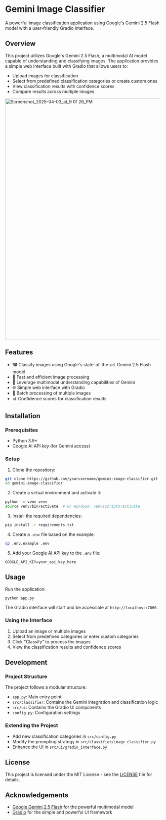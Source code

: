 # Gemini Image Classifier

A powerful image classification application using Google's Gemini 2.5 Flash model with a user-friendly Gradio interface.

## Overview 

This project utilizes Google's Gemini 2.5 Flash, a multimodal AI model capable of understanding and classifying images. The application provides a simple web interface built with Gradio that allows users to:

- Upload images for classification
- Select from predefined classification categories or create custom ones
- View classification results with confidence scores
- Compare results across multiple images
<img width="779" alt="Screenshot_2025-04-03_at_9 01 26_PM" src="https://github.com/user-attachments/assets/09c6c0af-cc11-48b0-9b82-9100fa45ada5" />


## Features

- 🖼️ Classify images using Google's state-of-the-art Gemini 2.5 Flash model
- 🚀 Fast and efficient image processing
- 🧠 Leverage multimodal understanding capabilities of Gemini
- 🌐 Simple web interface with Gradio
- 🔄 Batch processing of multiple images
- 📊 Confidence scores for classification results

## Installation

### Prerequisites

- Python 3.9+
- Google AI API key (for Gemini access)

### Setup

1. Clone the repository:
```bash
git clone https://github.com/yourusername/gemini-image-classifier.git
cd gemini-image-classifier
```

2. Create a virtual environment and activate it:
```bash
python -m venv venv
source venv/bin/activate  # On Windows: venv\Scripts\activate
```

3. Install the required dependencies:
```bash
pip install -r requirements.txt
```

4. Create a `.env` file based on the example:
```bash
cp .env.example .env
```

5. Add your Google AI API key to the `.env` file:
```
GOOGLE_API_KEY=your_api_key_here
```

## Usage

Run the application:

```bash
python app.py
```

The Gradio interface will start and be accessible at `http://localhost:7860`.

### Using the Interface

1. Upload an image or multiple images
2. Select from predefined categories or enter custom categories
3. Click "Classify" to process the images
4. View the classification results and confidence scores

## Development

### Project Structure

The project follows a modular structure:
- `app.py`: Main entry point
- `src/classifier`: Contains the Gemini integration and classification logic
- `src/ui`: Contains the Gradio UI components
- `config.py`: Configuration settings

### Extending the Project

- Add new classification categories in `src/config.py`
- Modify the prompting strategy in `src/classifier/image_classifier.py`
- Enhance the UI in `src/ui/gradio_interface.py`

## License

This project is licensed under the MIT License - see the [LICENSE](LICENSE) file for details.

## Acknowledgements

- [Google Gemini 2.5 Flash](https://deepmind.google/technologies/gemini/flash/) for the powerful multimodal model
- [Gradio](https://gradio.app/) for the simple and powerful UI framework


